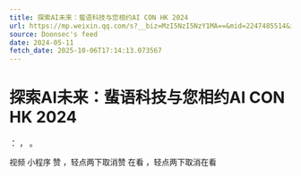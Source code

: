 ```yaml
---
title: 探索AI未来：蜚语科技与您相约AI CON HK 2024
url: https://mp.weixin.qq.com/s?__biz=MzI5NzI5NzY1MA==&mid=2247485514&idx=1&sn=c430499345aaff27dc4a855f7f7c480f
source: Doonsec's feed
date: 2024-05-11
fetch_date: 2025-10-06T17:14:13.073567
---
```


# 探索AI未来：蜚语科技与您相约AI CON HK 2024

：
，
。

视频
小程序
赞
，轻点两下取消赞
在看
，轻点两下取消在看